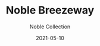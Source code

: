 ---
image_primary: "img/breezeway_collection_noble_finium-410x410.jpg"
image_secondary: "img/breezeway_collection_noble_finium_1-1000x400.jpg"
subtitle: "Noble Collection"
description: "Developed%20using%20authentic%20centuries-old%20Canadian%20barn%20wood%2C%20Noble%20collection%20products%20stand%20out%20thanks%20to%20their%20unique%2C%20one-of-a-kind%20look.%20Each%20product%20creatively%20reveals%20the%20character%20and%20beauty%20behind%20those%20beams%20and%20panels%20that%20have%20been%20shaped%20over%20the%20years."
tags: 
  - "Wall Panels"
title: "Noble Breezeway"
designer: "Finium"
href: "https://finium.ca/en/decorative-walls/breezeway/"
category: "Wall Panels"
manufacturer: "Finium"
slug: "/manufacturers/finium/wall-panels/finium-noble-breezeway"
date: "2021-05-10"
---
